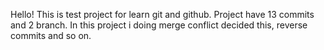 Hello!
This is test project for learn git and github. Project have 13 commits and 2 branch.
In this project i doing merge conflict decided this, reverse commits and so on.
